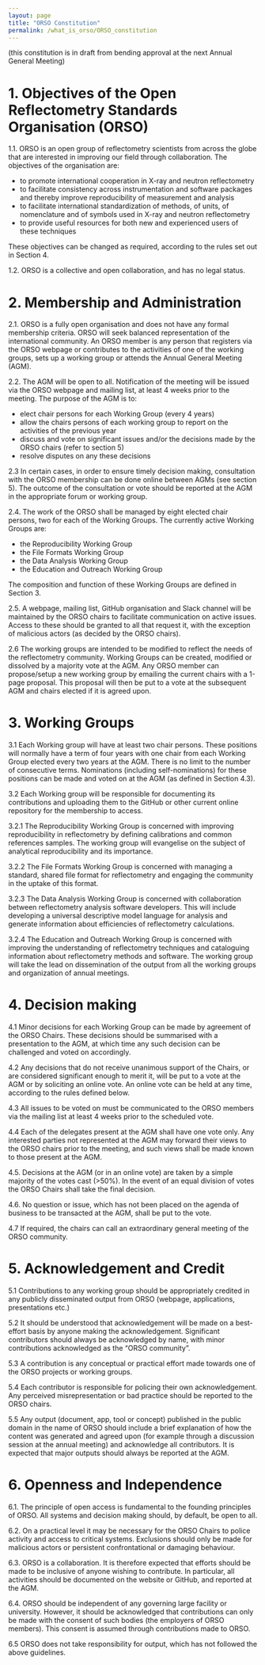 ```yaml
---
layout: page
title: "ORSO Constitution"
permalink: /what_is_orso/ORSO_constitution
---
```


(this constitution is in draft from bending approval at the next Annual General Meeting)

# 1. Objectives of the Open Reflectometry Standards Organisation (ORSO)

1.1. ORSO is an open group of reflectometry scientists from across the globe that are interested in improving our field through collaboration. The objectives of the organisation are: 

*	to promote international cooperation in X-ray and neutron reflectometry
*	to facilitate consistency across instrumentation and software packages and thereby improve reproducibility of measurement and analysis
*	to facilitate international standardization of methods, of units, of nomenclature and of symbols used in X-ray and neutron reflectometry
* to provide useful resources for both new and experienced users of these techniques

These objectives can be changed as required, according to the rules set out in Section 4.

1.2. ORSO is a collective and open collaboration, and has no legal status.

# 2. Membership and Administration

2.1. ORSO is a fully open organisation and does not have any formal membership criteria. ORSO will seek balanced representation of the international community. An ORSO member is any person that registers via the ORSO webpage or contributes to the activities of one of the working groups, sets up a working group or attends the Annual General Meeting (AGM). 

2.2. The AGM will be open to all. Notification of the meeting will be issued via the ORSO webpage and mailing list, at least 4 weeks prior to the meeting. The purpose of the AGM is to:

*	elect chair persons for each Working Group (every 4 years)
*	allow the chairs persons of each working group to report on the activities of the previous year
*	discuss and vote on significant issues and/or the decisions made by the ORSO chairs (refer to section 5)
*	resolve disputes on any these decisions

2.3 In certain cases, in order to ensure timely decision making, consultation with the ORSO membership can be done online between AGMs (see section 5). The outcome of the consultation or vote should be reported at the AGM in the appropriate forum or working group.

2.4. The work of the ORSO shall be managed by eight elected chair persons, two for each of the Working Groups.  The currently active Working Groups are:

*	the Reproducibility Working Group
*	the File Formats Working Group
*	the Data Analysis Working Group
*	the Education and Outreach Working Group

The composition and function of these Working Groups are defined in Section 3. 

2.5. A webpage, mailing list, GitHub organisation and Slack channel will be maintained by the ORSO chairs to facilitate communication on active issues. Access to these should be granted to all that request it, with the exception of malicious actors (as decided by the ORSO chairs).

2.6 The working groups are intended to be modified to reflect the needs of the reflectometry community. Working Groups can be created, modified or dissolved by a majority vote at the AGM. Any ORSO member can propose/setup a new working group by emailing the current chairs with a 1-page proposal. This proposal will then be put to a vote at the subsequent AGM and chairs elected if it is agreed upon. 

# 3. Working Groups

3.1 Each Working group will have at least two chair persons. These positions will normally have a term of four years with one chair from each Working Group elected every two years at the AGM. There is no limit to the number of consecutive terms. Nominations (including self-nominations) for these positions can be made and voted on at the AGM (as defined in Section 4.3).

3.2 Each Working group will be responsible for documenting its contributions and uploading them to the GitHub or other current online repository for the membership to access.

  3.2.1 The Reproducibility Working Group is concerned with improving reproducibility in reflectometry by defining calibrations and common references samples. The working group will evangelise on the subject of analytical reproducibility and its importance.

  3.2.2 The File Formats Working Group is concerned with managing a standard, shared file format for reflectometry and engaging the community in the uptake of this format.

  3.2.3 The Data Analysis Working Group is concerned with collaboration between reflectometry analysis software developers. This will include developing a universal descriptive model language for analysis and generate information about efficiencies of reflectometry calculations.

  3.2.4 The Education and Outreach Working Group is concerned with improving the understanding of reflectometry techniques and cataloguing information about reflectometry methods and software. The working group will take the lead on dissemination of the output from all the working groups and organization of annual meetings.

# 4. Decision making

4.1 Minor decisions for each Working Group can be made by agreement of the ORSO Chairs. These decisions should be summarised with a presentation to the AGM, at which time any such decision can be challenged and voted on accordingly. 

4.2 Any decisions that do not receive unanimous support of the Chairs, or are considered significant enough to merit it, will be put to a vote at the AGM or by soliciting an online vote. An online vote can be held at any time, according to the rules defined below.

4.3 All issues to be voted on must be communicated to the ORSO members via the mailing list at least 4 weeks prior to the scheduled vote.

4.4 Each of the delegates present at the AGM shall have one vote only. Any interested parties not represented at the AGM may forward their views to the ORSO chairs prior to the meeting, and such views shall be made known to those present at the AGM.

4.5. Decisions at the AGM (or in an online vote) are taken by a simple majority of the votes cast (>50%). In the event of an equal division of votes the ORSO Chairs shall take the final decision.

4.6. No question or issue, which has not been placed on the agenda of business to be transacted at the AGM, shall be put to the vote. 

4.7 If required, the chairs can call an extraordinary general meeting of the ORSO community.

# 5. Acknowledgement and Credit

5.1 Contributions to any working group should be appropriately credited in any publicly disseminated output from ORSO (webpage, applications, presentations etc.) 

5.2 It should be understood that acknowledgement will be made on a best-effort basis by anyone making the acknowledgement. Significant contributors should always be acknowledged by name, with minor contributions acknowledged as the “ORSO community”.

5.3 A contribution is any conceptual or practical effort made towards one of the ORSO projects or working groups. 

5.4 Each contributor is responsible for policing their own acknowledgement. Any perceived misrepresentation or bad practice should be reported to the ORSO chairs.

5.5 Any output (document, app, tool or concept) published in the public domain in the name of ORSO should include a brief explanation of how the content was generated and agreed upon (for example through a discussion session at the annual meeting) and acknowledge all contributors. It is expected that major outputs should always be reported at the AGM.

# 6. Openness and Independence

6.1. The principle of open access is fundamental to the founding principles of ORSO. All systems and decision making should, by default, be open to all. 

6.2. On a practical level it may be necessary for the ORSO Chairs to police activity and access to critical systems. Exclusions should only be made for malicious actors or persistent confrontational or damaging behaviour.

6.3. ORSO is a collaboration. It is therefore expected that efforts should be made to be inclusive of anyone wishing to contribute. In particular, all activities should be documented on the website or GitHub, and reported at the AGM.

6.4. ORSO should be independent of any governing large facility or university. However, it should be acknowledged that contributions can only be made with the consent of such bodies (the employers of ORSO members). This consent is assumed through contributions made to ORSO.

6.5 ORSO does not take responsibility for output, which has not followed the above guidelines.
